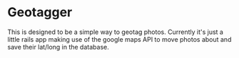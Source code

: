Geotagger
=========

This is designed to be a simple way to geotag photos.  Currently it's just a
little rails app making use of the google maps API to move photos about and
save their lat/long in the database. 
